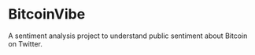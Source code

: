 # BitcoinVibe
A sentiment analysis project to understand public sentiment about Bitcoin on Twitter.
